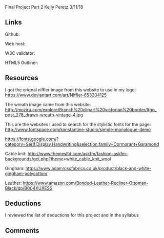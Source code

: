 Final Project Part 2
Kelly Peretz
3/11/18

## Links
Github: 

Web host: 

W3C validator: 

HTML5 Outliner:

## Resources
I got the orignal niffler image from this website to use in my logo: https://www.deviantart.com/art/Niffler-653304125

The wreath image came from this website:
http://moziru.com/explore/Branch%20clipart%20victorian%20border/#go_post_278_drawn-wreath-vintage-4.jpg

This are the websites I used to search for the stylistic fonts for the page: http://www.fontspace.com/konstantine-studio/simple-monologue-demo

https://fonts.google.com/?category=Serif,Display,Handwriting&selection.family=Cormorant+Garamond

Cable knit: http://www.themesltd.com/askfm/fashion-askfm-backgrounds/get.php?theme=white_cable_knit_wool

Gingham: https://www.adamrossfabrics.co.uk/product/black-and-white-gingham-polycotton/

Leather: https://www.amazon.com/Bonded-Leather-Recliner-Ottoman-Black/dp/B004XUXESS


## Deductions

I reviewed the list of deductions for this project and in the syllabus

## Comments
